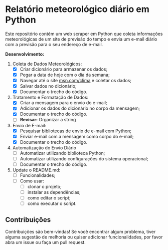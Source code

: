 # Relatório meteorológico diário em Python

Este repositório contém um web scraper em Python que coleta informações 
meteorológicas de um site de previsão do tempo e envia um e-mail diário com a 
previsão para o seu endereço de e-mail.

**Desenvolvimento:**

1. Coleta de Dados Meteorológicos:
   - [x] Criar dicionário para armazenar os dados;
   - [x] Pegar a data de hoje com o dia da semana;
   - [x] Navegar até o site [msn.com/clima](https://www.msn.com/pt-br/clima/forecast/) e coletar os dados;
   - [x] Salvar dados no dicionário;
   - [x] Documentar o trecho do código.
2. Tratamento e Formatação de Dados:
   - [x] Criar a mensagem para o envio do e-mail;
   - [x] Adicionar os dados do dicionário no corpo da mensagem;
   - [x] Documentar o trecho do código.
   - [ ] **Revisar:** Organizar a string
3. Envio de E-mail:
   - [x] Pesquisar bibliotecas de envio de e-mail com Python;
   - [x] Enviar e-mail com a mensagem como corpo do e-mail;
   - [x] Documentar o trecho do código.
4. Automatização do Envio Diário
   - [ ] Automatizar utilizando biblioteca Python;
   - [ ] Automatizar utilizando configurações do sistema operacional;
   - [ ] Documentar o trecho do código.
5. Update o README.md:
   - [ ] Funcionalidades;
   - [ ] Como usar:
     - [ ] clonar o projeto;
     - [ ] instalar as dependências;
     - [ ] como editar o script;
     - [ ] como executar o script.

<!-- 
## Funcionalidades

- **Coleta de dados:**
- **Envio de e-mail:**
- **Personalização:**

## Como usar

1. **Clone do projeto no github:**
   ```terminal
   <comando>
   ```

2. **Instale as dependências:**

3. **Editar o script:**
   - `variavel_1`: descricao
   - `variavel_2`: descricao
   - `variavel_3`: descricao

4. **Executar o script:**
   ```terminal
   <comando>
   ```
-->

## Contribuições

Contribuições são bem-vindas! Se você encontrar algum problema, tiver alguma 
sugestão de melhoria ou quiser adicionar funcionalidades, por favor abra um 
issue ou faça um pull request. 